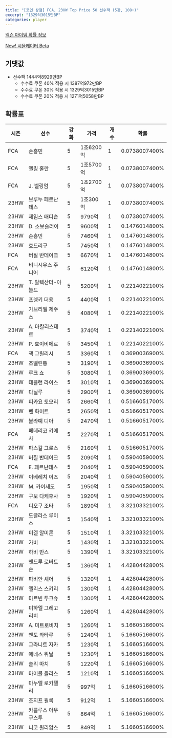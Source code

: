 ```yaml
---
title: "[코인 상점] FCA, 23HW Top Price 50 선수팩 (5강, 108+)"
excerpt: "1329억3015만BP"
categories: player
---
```

[넥슨 아이템 확률 정보](http://iteminfo.nexon.com/probability/fco?sn=7599)

[New! 시뮬레이터 Beta](/simulator/7599)
## 기댓값
- 선수팩 1444억8929만BP
  - 수수료 쿠폰 40% 적용 시 1387억972만BP
  - 수수료 쿠폰 30% 적용 시 1329억3015만BP
  - 수수료 쿠폰 20% 적용 시 1271억5058만BP


## 확률표

|시즌|선수|강화|가격|개수|확률|
|---|---|---|---|---|---|
|FCA|손흥민|5|1조6200억|1|0.0738007400%|
|FCA|엘링 홀란|5|1조5700억|1|0.0738007400%|
|FCA|J. 벨링엄|5|1조2700억|1|0.0738007400%|
|23HW|브루누 페르난데스|5|1조300억|1|0.0738007400%|
|23HW|제임스 매디슨|5|9790억|1|0.0738007400%|
|23HW|D. 소보슬러이|5|9600억|1|0.1476014800%|
|23HW|손흥민|5|7460억|1|0.1476014800%|
|23HW|호드리구|5|7450억|1|0.1476014800%|
|FCA|버질 반데이크|5|6670억|1|0.1476014800%|
|FCA|비니시우스 주니어|5|6120억|1|0.1476014800%|
|23HW|T. 알렉산더-아놀드|5|5200억|1|0.2214022100%|
|23HW|프렝키 더용|5|4400억|1|0.2214022100%|
|23HW|가브리엘 제주스|5|4080억|1|0.2214022100%|
|23HW|A. 마칼리스테르|5|3740억|1|0.2214022100%|
|23HW|P. 호이비에르|5|3450억|1|0.2214022100%|
|FCA|잭 그릴리시|5|3360억|1|0.3690036900%|
|23HW|조엘린통|5|3190억|1|0.3690036900%|
|23HW|루크 쇼|5|3080억|1|0.3690036900%|
|23HW|데클런 라이스|5|3010억|1|0.3690036900%|
|23HW|다닐루|5|2900억|1|0.3690036900%|
|23HW|피카요 토모리|5|2660억|1|0.5166051700%|
|23HW|벤 화이트|5|2650억|1|0.5166051700%|
|23HW|불라예 디아|5|2470억|1|0.5166051700%|
|FCA|페데리코 키에사|5|2270억|1|0.5166051700%|
|23HW|파스칼 그로스|5|2160억|1|0.5166051700%|
|23HW|버질 반데이크|5|2090억|1|0.5904059000%|
|FCA|E. 페르난데스|5|2040억|1|0.5904059000%|
|23HW|이베레치 이즈|5|2040억|1|0.5904059000%|
|23HW|M. 카이세도|5|1950억|1|0.5904059000%|
|23HW|구보 다케후사|5|1920억|1|0.5904059000%|
|FCA|디오구 조타|5|1890억|1|3.3210332100%|
|23HW|도글라스 루이스|5|1540억|1|3.3210332100%|
|23HW|미겔 알미론|5|1510억|1|3.3210332100%|
|23HW|가비|5|1430억|1|3.3210332100%|
|23HW|하비 반스|5|1390억|1|3.3210332100%|
|23HW|앤드루 로버트슨|5|1360억|1|4.4280442800%|
|23HW|파비안 셰어|5|1320억|1|4.4280442800%|
|23HW|엘리스 스키리|5|1300억|1|4.4280442800%|
|23HW|마르빈 두크슈|5|1300억|1|4.4280442800%|
|23HW|미하엘 그레고리치|5|1260억|1|4.4280442800%|
|23HW|A. 미트로비치|5|1260억|1|5.1660516600%|
|23HW|엔도 와타루|5|1240억|1|5.1660516600%|
|23HW|그라니트 자카|5|1230억|1|5.1660516600%|
|23HW|에네스 위날|5|1230억|1|5.1660516600%|
|23HW|솔리 마치|5|1220억|1|5.1660516600%|
|23HW|마이클 올리스|5|1210억|1|5.1660516600%|
|23HW|마누엘 로카텔리|5|997억|1|5.1660516600%|
|23HW|조지프 윌록|5|912억|1|5.1660516600%|
|23HW|카를루스 아우구스투|5|864억|1|5.1660516600%|
|23HW|니코 윌리암스|5|849억|1|5.1660516600%|
